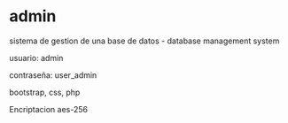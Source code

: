 # admin
sistema de gestion de una base de datos - database management system

usuario: admin

contraseña: user_admin

bootstrap, css, php

Encriptacion aes-256
